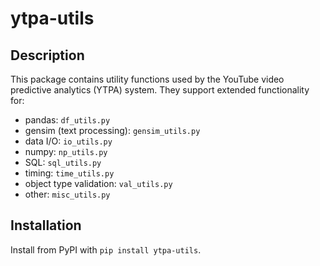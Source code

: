 # ytpa-utils

## Description

This package contains utility functions used by the YouTube video predictive analytics (YTPA) system.
They support extended functionality for:
- pandas: `df_utils.py`
- gensim (text processing): `gensim_utils.py`
- data I/O: `io_utils.py`
- numpy: `np_utils.py`
- SQL: `sql_utils.py`
- timing: `time_utils.py`
- object type validation: `val_utils.py`
- other: `misc_utils.py`

## Installation

Install from PyPI with `pip install ytpa-utils`.

